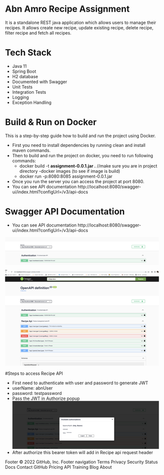 # Abn Amro Recipe Assignment
It is a standalone REST java application which allows users to manage their recipes. It allows create new recipe, update existing recipe, delete recipe, filter recipe and fetch all recipes.

# Tech Stack
- Java 11
- Spring Boot
- H2 database
- Documented with Swagger
- Unit Tests
- Integration Tests
- Logging
- Exception Handling

# Build & Run on Docker

This is a step-by-step guide how to build and run the project using Docker.

- First you need to install dependencies by running clean and install maven commands.
- Then to build and run the project on docker, you need to run following commands:
    - docker build -t **assignment-0.0.1.jar .**  //make sure you are in project directory
      -docker images (to see if image is build)
    -  docker run -p:8080:8085 assignment-0.0.1.jar
- Once you run the server you can access the project at port 8080.
- You can see API documentation http://localhost:8080/swagger-ui/index.html?configUrl=/v3/api-docs

# Swagger API Documentation

- You can see API documentation http://localhost:8080/swagger-ui/index.html?configUrl=/v3/api-docs

![swagger_AuthenticateAPIdocument](./documentation/swagger_authenticateapi.png)
_
![swagger_RecipeAPIdocument](./documentation/swagger_recipeapi.png)



#Steps to access Recipe API 

 - First need to authenticate with user and password to generate JWT 
 - userName: abnUser
 - password: testpassword
 - Pass the JWT in Authorize popup
   ![swagger_authorize](./documentation/swagger_authorize.png)
 - After authorize this bearer token will add in Recipe api request header

Footer
© 2022 GitHub, Inc.
Footer navigation
Terms
Privacy
Security
Status
Docs
Contact GitHub
Pricing
API
Training
Blog
About
